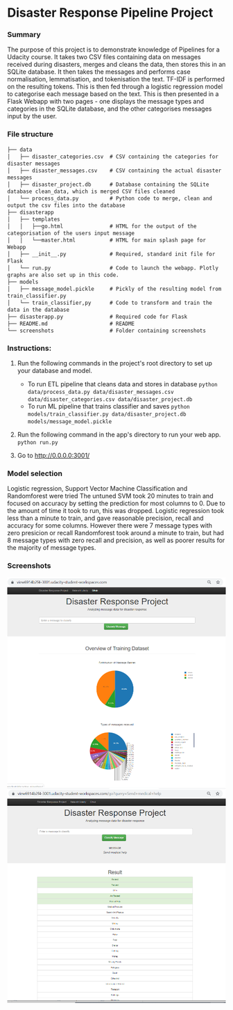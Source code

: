# Disaster Response Pipeline Project
### Summary
The purpose of this project is to demonstrate knowledge of Pipelines for a Udacity course.
It takes two CSV files containing data on messages received during disasters, merges and cleans the data, then stores this in an SQLite database.
It then takes the messages and performs case normalisation, lemmatisation, and tokenisation the text. TF-IDF is performed on the resulting tokens.
This is then fed through a logistic regression model to categorise each message based on the text.
This is then presented in a Flask Webapp with two pages - one displays the message types and categories in the SQLite database, and the other categorises messages input by the user.

### File structure

    ├── data                    
    │   ├── disaster_categories.csv  # CSV containing the categories for disaster messages
    │   ├── disaster_messages.csv    # CSV containing the actual disaster messages
    │   ├── disaster_project.db      # Database containing the SQLite database clean_data, which is merged CSV files cleaned
    │   └── process_data.py          # Python code to merge, clean and output the csv files into the database
    ├── disasterapp
    │   ├── templates    
    │   │   ├──go.html               # HTML for the output of the categorisation of the users input message
    │   │   └──master.html           # HTML for main splash page for Webapp
    │   ├── __init__.py              # Required, standard init file for Flask
    │   └── run.py                   # Code to launch the webapp. Plotly graphs are also set up in this code.
    ├── models
    │   ├── message_model.pickle     # Pickly of the resulting model from train_classifier.py
    │   └── train_classifier,py      # Code to transform and train the data in the database
    ├── disasterapp.py               # Required code for Flask
    ├── README.md                    # README
    └── screenshots                  # Folder containing screenshots


### Instructions:
1. Run the following commands in the project's root directory to set up your database and model.

    - To run ETL pipeline that cleans data and stores in database
        `python data/process_data.py data/disaster_messages.csv data/disaster_categories.csv data/disaster_project.db`
    - To run ML pipeline that trains classifier and saves
        `python models/train_classifier.py data/disaster_project.db models/message_model.pickle`

2. Run the following command in the app's directory to run your web app.
    `python run.py`

3. Go to http://0.0.0.0:3001/

### Model selection
Logistic regression, Support Vector Machine Classification and Randomforest were tried
The untuned SVM took 20 minutes to train and focused on accuracy by setting the prediction for most columns to 0.
Due to the amount of time it took to run, this was dropped.
Logistic regression took less than a minute to train, and gave reasonable precision, recall and accuracy for some columns.
However there were 7 message types with zero presicion or recall
Randomforest took around a minute to train, but had 8 message types with zero recall and precision, as well as poorer results for the majority of message types.

### Screenshots
<img src="/screenshots/mainpage.png"
     alt="Mainpage Screenshot" />
<img src="/screenshots/classification_page.png"
     alt="Mainpage Screenshot" />
